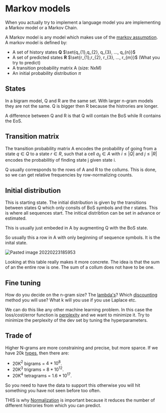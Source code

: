 # Markov models 
When you actually try to implement a language model you are implementing a Markov model or a Markov Chain.

A Markov model is any model which makes use of the [markov assumption](markov%20assumption.md). A markov model is defined by:

- A set of history states **Q** $\set{q_{1},q_{2}, q_{3}, ..., q_{n}}$ 
- A set of predicted states **R** $\set{r_{1},r_{2}, r_{3}, ..., r_{m}}$ (What you try to predict)
- A transition probability matrix A (size: NxM)
- An initial probability distribution $\pi$

## States
In a bigram model, Q and R are the same set. With larger n-gram models they are not the same. Q is bigger then R because the histrories are longer. 

A difference between Q and R is that Q will contain the BoS while R contains the EoS.

## Transition matrix 
The transition probability matrix A encodes the probability of going from a state $q \in Q$ to a state $r \in R$, such that a cell $a_{ij} \in A$ with $i \leq |Q|$ and $j \leq |R|$ encodes the probabilitiy of finding state j given state i.

Q usually corresponds to the rows of A and R to the collums. This is done, so we can get relative frequencies by row-normalizing counts. 

## Initial distribution 
This is starting state. The initial distribution is given by the transitions between states Q which only consits of BoS symbols and the r states. This is where all sequences start. The initical distribtion can be set in advance or estimated. 

This is usually just embeded in A by augmenting Q with the BoS state.

So usually this a row in A with only beginning of sequence symbols. It is the inital state.

![Pasted image 20220223185953](Pasted%20image%2020220223185953.png)

Looking at this table really makes it more concrete. The idea is that the sum of an the entire row is one. The sum of a collum does not have to be one. 

## Fine tuning
How do you decide on the n-gram size? The [lambda's](Smoothing.md)? Which [discounting](Smoothing.md) method you will use? What k will you use if you use Laplace etc.

We can do this like any other machine learning problem. In this case the loss/cost/error function is [perplexity](perplexity.md) and we want to minimize it. Try to minimize the perplexity of the dev set by tuning the hyperparameters.  


## Trade of
Higher N-grams are more constraining and precise, but more sparce. If we have 20k [types](Type.md), then there are:
- 20K$^2$ bigrams = $4*10^8$. 
- 20K$^{3}$ trigrams = $8 * 10^{12}$. 
- 20K$^{4}$ tetragrams = $1.6 * 10^{17}$. 

So you need to have the data to support this otherwise you will hit something you have not seen before too often. 

THIS is why [Normalization](normalization.md) is important because it reduces the number of different histrories from which you can predict. 